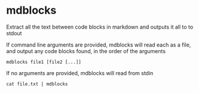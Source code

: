 # mdblocks

Extract all the text between code blocks in markdown and outputs it all to to stdout

If command line arguments are provided, mdblocks will read each as a file, and output any code blocks found, in the order of the arguments

```
mdblocks file1 [file2 [...]]
```

If no arguments are provided, mdblocks will read from stdin

```
cat file.txt | mdblocks
```
